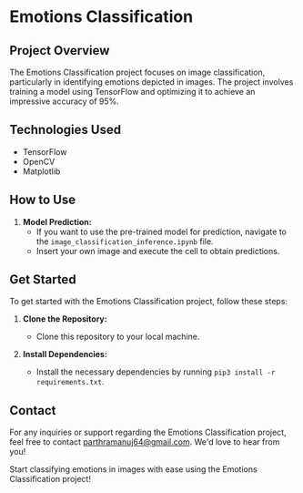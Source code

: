 # Emotions Classification

## Project Overview

The Emotions Classification project focuses on image classification, particularly in identifying emotions depicted in images. The project involves training a model using TensorFlow and optimizing it to achieve an impressive accuracy of 95%.

## Technologies Used

- TensorFlow
- OpenCV
- Matplotlib

## How to Use

1. **Model Prediction:**
   - If you want to use the pre-trained model for prediction, navigate to the `image_classification_inference.ipynb` file.
   - Insert your own image and execute the cell to obtain predictions.

## Get Started

To get started with the Emotions Classification project, follow these steps:

1. **Clone the Repository:**

   - Clone this repository to your local machine.

2. **Install Dependencies:**
   - Install the necessary dependencies by running `pip3 install -r requirements.txt`.

## Contact

For any inquiries or support regarding the Emotions Classification project, feel free to contact [parthramanuj64@gmail.com](mailto:parthramanuj64@gmail.com). We'd love to hear from you!

Start classifying emotions in images with ease using the Emotions Classification project!
